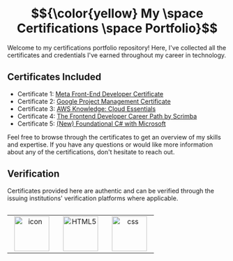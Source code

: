 # $${\color{yellow} My \space Certifications \space Portfolio}$$

Welcome to my certifications portfolio repository! Here, I've collected all the certificates and credentials I've earned throughout my career in technology.

## Certificates Included

- Certificate 1: [Meta Front-End Developer Certificate](https://www.credly.com/badges/0a56f856-5c03-40dd-83bf-7f61e2193f4c)
- Certificate 2: [Google Project Management Certificate](https://www.credly.com/badges/421adfd9-f1f1-4875-9e3d-29483579e17f)
- Certificate 3: [AWS Knowledge: Cloud Essentials](https://www.credly.com/badges/fd2711b5-cd7a-40ce-b48a-8c14cd8d36d4)
- Certificate 4: [The Frontend Developer Career Path by Scrimba](https://scrimba.com/certificate/uKymRafB/gfrontend)
- Certificate 5: [(New) Foundational C# with Microsoft](https://www.freecodecamp.org/certification/nharjes/foundational-c-sharp-with-microsoft)

Feel free to browse through the certificates to get an overview of my skills and expertise. If you have any questions or would like more information about any of the certifications, don't hesitate to reach out.

## Verification

Certificates provided here are authentic and can be verified through the issuing institutions' verification platforms where applicable.


<div style="display: flex; align-items: flex-start; align: center">
<table align="center">
  <tr>
<td align="center" width="96">
<img src="https://images.credly.com/size/340x340/images/771cff46-3573-4d12-bfd8-528745f00957/GCC_badge_PGM_1000x1000.png" alt="icon" width="80" height="80" />
      
</td>
<td align="center" width="96">
<img src="https://images.credly.com/size/340x340/images/ec621e2a-c8f0-4459-806c-ae11829d372a/image.png" width="80" height="80" alt="HTML5" />
    
</td>
<td align="center" width="96">
<img src="https://images.credly.com/size/340x340/images/e91ed0b0-842b-417f-8d2f-b07535febdda/image.png" width="80" height="80" alt="css" />
  
  
</div>
